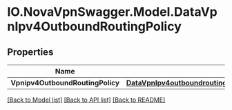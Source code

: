 # IO.NovaVpnSwagger.Model.DataVpnIpv4OutboundRoutingPolicy
## Properties

Name | Type | Description | Notes
------------ | ------------- | ------------- | -------------
**Vpnipv4OutboundRoutingPolicy** | [**DataVpnIpv4outboundroutingpolicyVpnipv4outboundroutingpolicy**](DataVpnIpv4outboundroutingpolicyVpnipv4outboundroutingpolicy.md) |  | [optional] 

[[Back to Model list]](../README.md#documentation-for-models) [[Back to API list]](../README.md#documentation-for-api-endpoints) [[Back to README]](../README.md)

